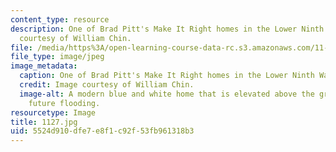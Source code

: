 ```yaml
---
content_type: resource
description: One of Brad Pitt's Make It Right homes in the Lower Ninth Ward. Image
  courtesy of William Chin.
file: /media/https%3A/open-learning-course-data-rc.s3.amazonaws.com/11-027-city-to-city-comparing-researching-and-writing-about-cities-new-orleans-spring-2011/5524d910dfe7e8f1c92f53fb961318b3_1127.jpg
file_type: image/jpeg
image_metadata:
  caption: One of Brad Pitt's Make It Right homes in the Lower Ninth Ward.
  credit: Image courtesy of William Chin.
  image-alt: A modern blue and white home that is elevated above the ground to prevent
    future flooding.
resourcetype: Image
title: 1127.jpg
uid: 5524d910-dfe7-e8f1-c92f-53fb961318b3
---
```

